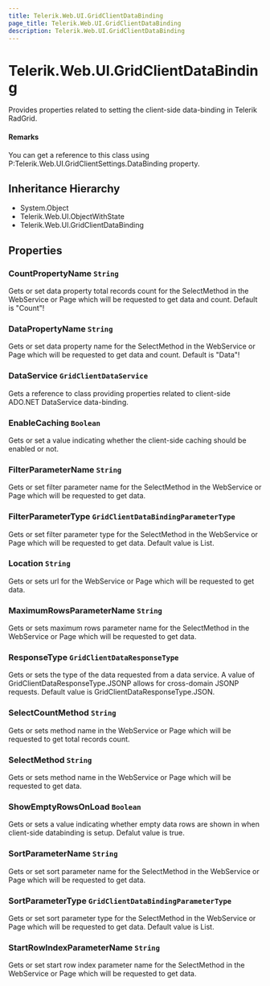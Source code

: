 ```yaml
---
title: Telerik.Web.UI.GridClientDataBinding
page_title: Telerik.Web.UI.GridClientDataBinding
description: Telerik.Web.UI.GridClientDataBinding
---
```


# Telerik.Web.UI.GridClientDataBinding

Provides properties related to setting the client-side data-binding in
            Telerik RadGrid.

#### Remarks
You can get a reference to this class using
                P:Telerik.Web.UI.GridClientSettings.DataBinding property.

## Inheritance Hierarchy

* System.Object
* Telerik.Web.UI.ObjectWithState
* Telerik.Web.UI.GridClientDataBinding

## Properties

###  CountPropertyName `String`

Gets or set data property total records count for the SelectMethod in the WebService or Page which will be requested to get data and count. Default is "Count"!

###  DataPropertyName `String`

Gets or set data property name for the SelectMethod in the WebService or Page which will be requested to get data and count. Default is "Data"!

###  DataService `GridClientDataService`

Gets a reference to  class providing properties
                related to client-side ADO.NET DataService data-binding.

###  EnableCaching `Boolean`

Gets or set a value indicating whether the client-side caching should be enabled or not.

###  FilterParameterName `String`

Gets or set filter parameter name for the SelectMethod in the WebService or Page which will be requested to get data.

###  FilterParameterType `GridClientDataBindingParameterType`

Gets or set filter parameter type for the SelectMethod in the WebService or Page which will be requested to get data. Default value is List.

###  Location `String`

Gets or sets url for the WebService or Page which will be requested to get data.

###  MaximumRowsParameterName `String`

Gets or sets maximum rows parameter name for the SelectMethod in the WebService or Page which will be requested to get data.

###  ResponseType `GridClientDataResponseType`

Gets or sets the type of the data requested from a data service. A value of 
            GridClientDataResponseType.JSONP allows for cross-domain JSONP requests.
            Default value is GridClientDataResponseType.JSON.

###  SelectCountMethod `String`

Gets or sets method name in the WebService or Page which will be requested to get total records count.

###  SelectMethod `String`

Gets or sets method name in the WebService or Page which will be requested to get data.

###  ShowEmptyRowsOnLoad `Boolean`

Gets or sets a value indicating whether empty data rows are shown in
             when client-side databinding is setup. Defalut value is true.

###  SortParameterName `String`

Gets or set sort parameter name for the SelectMethod in the WebService or Page which will be requested to get data.

###  SortParameterType `GridClientDataBindingParameterType`

Gets or set sort parameter type for the SelectMethod in the WebService or Page which will be requested to get data. Default value is List.

###  StartRowIndexParameterName `String`

Gets or set start row index parameter name for the SelectMethod in the WebService or Page which will be requested to get data.

